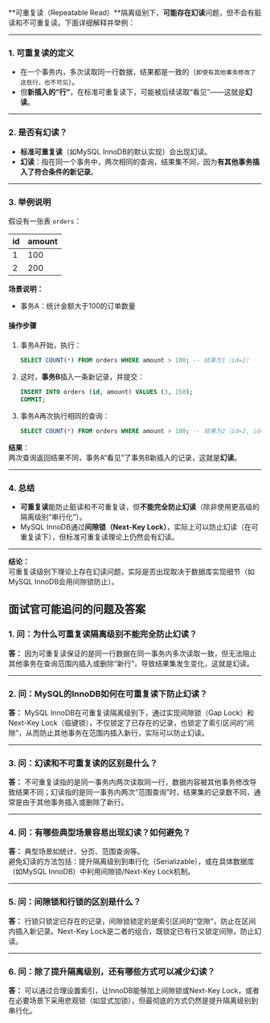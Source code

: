 **可重复读（Repeatable Read）**隔离级别下，**可能存在幻读**问题，但不会有脏读和不可重复读。下面详细解释并举例：

---

### 1. 可重复读的定义

- 在一个事务内，多次读取同一行数据，结果都是一致的（`即使有其他事务修改了这些行，也不可见`）。
- 但**新插入的“行”**，在标准可重复读下，可能被后续读取“看见”——这就是**幻读**。

---

### 2. 是否有幻读？

- **标准可重复读**（如MySQL InnoDB的默认实现）会出现幻读。
- **幻读**：指在同一个事务中，两次相同的查询，结果集不同，因为**有其他事务插入了符合条件的新记录**。

---

### 3. 举例说明

假设有一张表 `orders`：

| id   | amount |
| ---- | ------ |
| 1    | 100    |
| 2    | 200    |

**场景说明：**

- 事务A：统计金额大于100的订单数量

#### 操作步骤

1. 事务A开始，执行：
   ```sql
   SELECT COUNT(*) FROM orders WHERE amount > 100; -- 结果为1（id=2）
   ```
2. 这时，**事务B**插入一条新记录，并提交：
   ```sql
   INSERT INTO orders (id, amount) VALUES (3, 150);
   COMMIT;
   ```
3. 事务A再次执行相同的查询：
   ```sql
   SELECT COUNT(*) FROM orders WHERE amount > 100; -- 结果为2（id=2, id=3）
   ```

**结果**：  
两次查询返回结果不同，事务A“看见”了事务B新插入的记录，这就是**幻读**。

---

### 4. 总结

- **可重复读**能防止脏读和不可重复读，但**不能完全防止幻读**（除非使用更高级的隔离级别“串行化”）。
- MySQL InnoDB通过**间隙锁（Next-Key Lock）**，实际上可以防止幻读（在可重复读下），但标准可重复读理论上仍然会有幻读。

---

**结论：**  
可重复读级别下理论上存在幻读问题，实际是否出现取决于数据库实现细节（如MySQL InnoDB会用间隙锁防止）。



## 面试官可能追问的问题及答案

### 1. 问：为什么可重复读隔离级别不能完全防止幻读？
**答：**
因为可重复读保证的是同一行数据在同一事务内多次读取一致，但无法阻止其他事务在查询范围内插入或删除“新行”，导致结果集发生变化，这就是幻读。

---

### 2. 问：MySQL的InnoDB如何在可重复读下防止幻读？
**答：**
MySQL InnoDB在可重复读隔离级别下，通过实现间隙锁（Gap Lock）和Next-Key Lock（临键锁），不仅锁定了已存在的记录，也锁定了索引区间的“间隙”，从而防止其他事务在范围内插入新行，实际可以防止幻读。

---

### 3. 问：幻读和不可重复读的区别是什么？
**答：**
不可重复读指的是同一事务内两次读取同一行，数据内容被其他事务修改导致结果不同；幻读指的是同一事务内两次“范围查询”时，结果集的记录数不同，通常是由于其他事务插入或删除了新行。

---

### 4. 问：有哪些典型场景容易出现幻读？如何避免？
**答：**
典型场景如统计、分页、范围查询等。  
避免幻读的方法包括：提升隔离级别到串行化（Serializable），或在具体数据库（如MySQL InnoDB）中利用间隙锁/Next-Key Lock机制。

---

### 5. 问：间隙锁和行锁的区别是什么？
**答：**
行锁只锁定已存在的记录，间隙锁锁定的是索引区间的“空隙”，防止在区间内插入新记录。Next-Key Lock是二者的组合，既锁定已有行又锁定间隙，防止幻读。

---

### 6. 问：除了提升隔离级别，还有哪些方式可以减少幻读？
**答：**
可以通过合理设置索引，让InnoDB能够加上间隙锁或Next-Key Lock，或者在必要场景下采用悲观锁（如显式加锁），但最彻底的方式仍然是提升隔离级别到串行化。